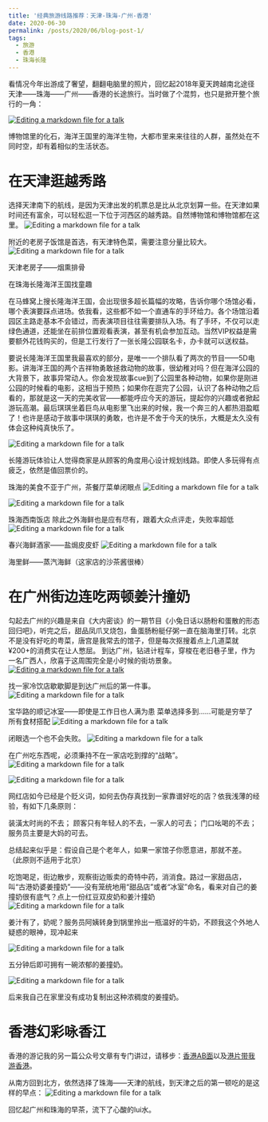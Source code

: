 ```yaml
---
title: '经典旅游线路推荐：天津-珠海-广州-香港'
date: 2020-06-30
permalink: /posts/2020/06/blog-post-1/
tags:
  - 旅游
  - 香港
  - 珠海长隆
---
```




看情况今年出游成了奢望，翻翻电脑里的照片，回忆起2018年夏天跨越南北途径天津——珠海——广州——香港的长途旅行。当时做了个混剪，也只是掀开整个旅行的一角：

[![Editing a markdown file for a talk](/images/20200630/1.png)](http://mpvideo.qpic.cn/0bf2feaa4aaazmaact63bbpfakodbyuqadqa.f10002.mp4?dis_k=1782754e3359337e6a4dce23b8fb1278&dis_t=1594807519)


博物馆里的化石，海洋王国里的海洋生物，大都市里来来往往的人群，虽然处在不同时空，却有着相似的生活状态。




在天津逛越秀路
======

选择天津南下的航线，是因为天津出发的机票总是比从北京划算一些。在天津如果时间还有富余，可以轻松逛一下位于河西区的越秀路。自然博物馆和博物馆都在这里。
![Editing a markdown file for a talk](/images/20200630/640.png)

附近的老房子饭馆是首选，有天津特色菜，需要注意分量比较大。
![Editing a markdown file for a talk](/images/20200630/640-2.jpeg)


天津老房子——烟熏排骨
 
在珠海长隆海洋王国找童趣

在马蜂窝上搜长隆海洋王国，会出现很多超长篇幅的攻略，告诉你哪个场馆必看，哪个表演要踩点进场。依我看，这些都不如一个直通车的手环给力。各个场馆沿着园区主路走基本不会错过，而表演项目往往需要排队入场。有了手环，不仅可以走绿色通道，还能坐在前排位置观看表演，甚至有机会参加互动。当然VIP权益是需要额外花钱购买的，但是工行发行了一张长隆公园联名卡，办卡就可以送权益。

要说长隆海洋王国里我最喜欢的部分，是唯一一个排队看了两次的节目——5D电影。讲海洋王国的两个吉祥物勇敢拯救动物的故事，很幼稚对吗？但在海洋公园的大背景下，故事异常动人。你会发现故事cue到了公园里各种动物，如果你是刚进公园的时候看的电影，这相当于预热；如果你在逛完了公园，认识了各种动物之后看的，那就是这一天的完美收官——都能呼应今天的游玩，提起你的兴趣或者掀起游玩高潮。最后琪琪坐着巨鸟从电影里飞出来的时候，我一个奔三的人都热泪盈眶了！也许是感动于故事中琪琪的勇敢，也许是不舍于今天的快乐，大概是太久没有体会这种纯真快乐了。

![Editing a markdown file for a talk](/images/20200630/640.gif)


长隆游玩体验让人觉得商家是从顾客的角度用心设计规划线路。即使人多玩得有点疲乏，依然是值回票价的。

珠海的美食不亚于广州，茶餐厅菜单闭眼点
![Editing a markdown file for a talk](/images/20200630/640-2.png)


![Editing a markdown file for a talk](/images/20200630/640-3.png)

珠海西南饭店
 除此之外海鲜也是应有尽有，跟着大众点评走，失败率超低
![Editing a markdown file for a talk](/images/20200630/640-5.png)

春兴海鲜酒家——盐焗皮皮虾
![Editing a markdown file for a talk](/images/20200630/640-4.png)

海里鲜——蒸汽海鲜（这家店的沙茶酱很棒）

在广州街边连吃两顿姜汁撞奶
======
勾起去广州的兴趣是来自《大内密谈》的一期节目《小兔日话以肠粉和蛋散的形态回归吧》，听完之后，甜品凤爪叉烧包，鱼蛋肠粉艇仔粥一直在脑海里打转。北京不是没有好吃的粤菜，唐宫是我常去的馆子，但是每次抠搜着点上几道菜就¥200+的消费实在让人憋屈。
到达广州，钻进计程车，穿梭在老旧巷子里，作为一名广西人，欣喜于这周围完全是小时候的街坊景象。
[![Editing a markdown file for a talk](/images/20200630/1.png)](http://mpvideo.qpic.cn/0bf2fmaagaaa4uanftpfe5pfak6damvqaaya.f10002.mp4?dis_k=59d69a315e95ab555d0dedf9dc5f6cd2&dis_t=1594869301)

找一家冷饮店歇歇脚是到达广州后的第一件事。
![Editing a markdown file for a talk](/images/20200630/640-3.jpeg)

宝华路的顺记冰室——即使是工作日也人满为患
菜单选择多到……可能是穷举了所有食材搭配
![Editing a markdown file for a talk](/images/20200630/640-4.jpeg)

闭眼选一个也不会失败。
![Editing a markdown file for a talk](/images/20200630/640-5.jpeg)

在广州吃东西呢，必须秉持不在一家店吃到撑的“战略”。
![Editing a markdown file for a talk](/images/20200630/640-6.jpeg)

![Editing a markdown file for a talk](/images/20200630/640-7.jpeg)

网红店如今已经是个贬义词，如何去伪存真找到一家靠谱好吃的店？依我浅薄的经验，有如下几条原则：

装潢太时尚的不去；
顾客只有年轻人的不去，一家人的可去；
门口吆喝的不去；
服务员主要是大妈的可去。

总结起来似乎是：假设自己是个老年人，如果一家馆子你愿意进，那就不差。
（此原则不适用于北京）

吃饱喝足，街边散步，观察街边贩卖的奇特中药，消消食。路过一家甜品店，叫“古港奶婆姜撞奶”——没有笼统地用“甜品店”或者“冰室”命名，看来对自己的姜撞奶很有底气？点上一份红豆双皮奶和姜汁撞奶
![Editing a markdown file for a talk](/images/20200630/640-8.jpeg)

姜汁有了，奶呢？服务员阿姨转身到锅里拎出一瓶温好的牛奶，不顾我这个外地人疑惑的眼神，现冲起来

![Editing a markdown file for a talk](/images/20200630/640-2.gif)

五分钟后即可拥有一碗浓郁的姜撞奶。

![Editing a markdown file for a talk](/images/20200630/640-3.gif)

后来我自己在家里没有成功复制出这种浓稠度的姜撞奶。

香港幻彩咏香江
======
香港的游记我的另一篇公众号文章有专门讲过，请移步：[香港AB面](https://ilixiaoqin.github.io/posts/2018/11/blog-post-1/)以及[港片带我游香港](https://ilixiaoqin.github.io/posts/2018/10/blog-post-1/)。




从南方回到北方，依然选择了珠海——天津的航线，到天津之后的第一顿吃的是这样的早点：
![Editing a markdown file for a talk](/images/20200630/640-9.jpeg)

回忆起广州和珠海的早茶，流下了心酸的lui水。





